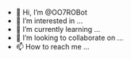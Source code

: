 - 👋 Hi, I’m @OO7ROBot
- 👀 I’m interested in ...
- 🌱 I’m currently learning ...
- 💞️ I’m looking to collaborate on ...
- 📫 How to reach me ...

<!---
OO7ROBot/OO7ROBot is a ✨ special ✨ repository because its `README.md` (this file) appears on your GitHub profile.
You can click the Preview link to take a look at your changes.
--->
